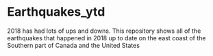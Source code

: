 # Earthquakes_ytd
2018 has had lots of ups and downs. This repository shows all of the earthquakes that happened in 2018 up to date on the east coast of the Southern part of Canada and the United States
